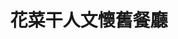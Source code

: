 ---
title: "花菜干人文懷舊餐廳"
description: "花菜干人文懷舊餐廳"
layout: shop
keywords:
  - 美食競賽
  - 台灣美食
  - 美食精選
datePublished: "2025-06-30"
dateModified: "2025-07-07"
city: "澎湖縣"
district: "馬公市"
address: "澎湖縣馬公市新店路4之2號"
phone: "069213695"
geo: "23.564301708691275, 119.58666397848393"
google_map: "https://maps.app.goo.gl/2CtmbyhaTtodR4Wu7"
footinder: "https://footinder.com.tw/%e6%be%8e%e6%b9%96%e7%b8%a3%e9%a6%ac%e5%85%ac%e5%b8%82/362189/"
official: "https://www.facebook.com/chenxinchenyi0118/"
award:
  - name: "500盤"
    year: "2024"
    entries:
      - dishes:
          - "原味花菜干"

---